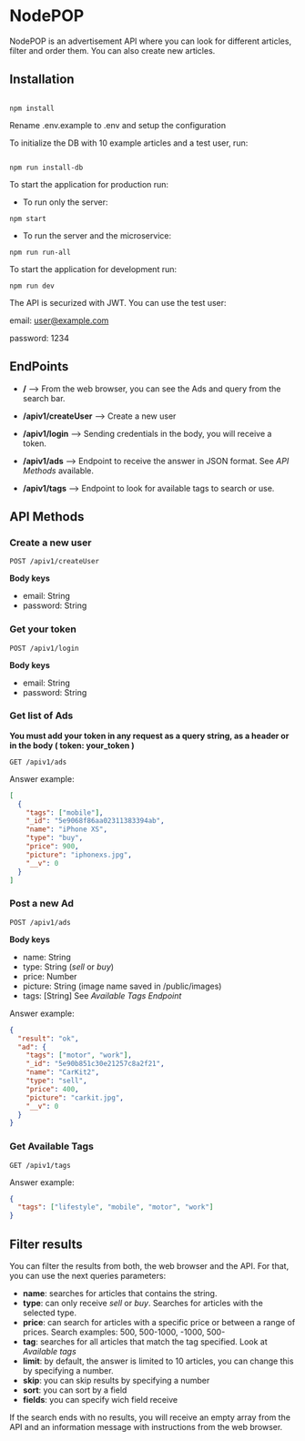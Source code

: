 # NodePOP

NodePOP is an advertisement API where you can look for different articles, filter and order them. You can also create new articles.

## Installation

```shell

npm install

```

Rename .env.example to .env and setup the configuration

To initialize the DB with 10 example articles and a test user, run:

```shell

npm run install-db

```

To start the application for production run:

- To run only the server:

```shell
npm start
```

- To run the server and the microservice:

```shell
npm run run-all
```

To start the application for development run:

```shell
npm run dev
```

The API is securized with JWT. You can use the test user:

email: user@example.com

password: 1234

## EndPoints

- **/** --> From the web browser, you can see the Ads and query from the search bar.

- **/apiv1/createUser** --> Create a new user

- **/apiv1/login** --> Sending credentials in the body, you will receive a token.

- **/apiv1/ads** --> Endpoint to receive the answer in JSON format. See _API Methods_ available.

- **/apiv1/tags** --> Endpoint to look for available tags to search or use.

## API Methods

### Create a new user

```shell
POST /apiv1/createUser
```

**Body keys**

- email: String
- password: String

### Get your token

```shell
POST /apiv1/login
```

**Body keys**

- email: String
- password: String

### Get list of Ads

**You must add your token in any request as a query string, as a header or in the body ( token: your_token )**

```shell
GET /apiv1/ads
```

Answer example:

```json
[
  {
    "tags": ["mobile"],
    "_id": "5e9068f86aa02311383394ab",
    "name": "iPhone XS",
    "type": "buy",
    "price": 900,
    "picture": "iphonexs.jpg",
    "__v": 0
  }
]
```

### Post a new Ad

```shell
POST /apiv1/ads
```

**Body keys**

- name: String
- type: String (_sell_ or _buy_)
- price: Number
- picture: String (image name saved in /public/images)
- tags: [String] See _Available Tags Endpoint_

Answer example:

```json
{
  "result": "ok",
  "ad": {
    "tags": ["motor", "work"],
    "_id": "5e90b851c30e21257c8a2f21",
    "name": "CarKit2",
    "type": "sell",
    "price": 400,
    "picture": "carkit.jpg",
    "__v": 0
  }
}
```

### Get Available Tags

```shell
GET /apiv1/tags
```

Answer example:

```json
{
  "tags": ["lifestyle", "mobile", "motor", "work"]
}
```

## Filter results

You can filter the results from both, the web browser and the API. For that, you can use the next queries parameters:

- **name**: searches for articles that contains the string.
- **type**: can only receive _sell_ or _buy_. Searches for articles with the selected type.
- **price**: can search for articles with a specific price or between a range of prices. Search examples: 500, 500-1000, -1000, 500-
- **tag**: searches for all articles that match the tag specified. Look at _Available tags_
- **limit**: by default, the answer is limited to 10 articles, you can change this by specifying a number.
- **skip**: you can skip results by specifying a number
- **sort**: you can sort by a field
- **fields**: you can specify wich field receive

If the search ends with no results, you will receive an empty array from the API and an information message with instructions from the web browser.
